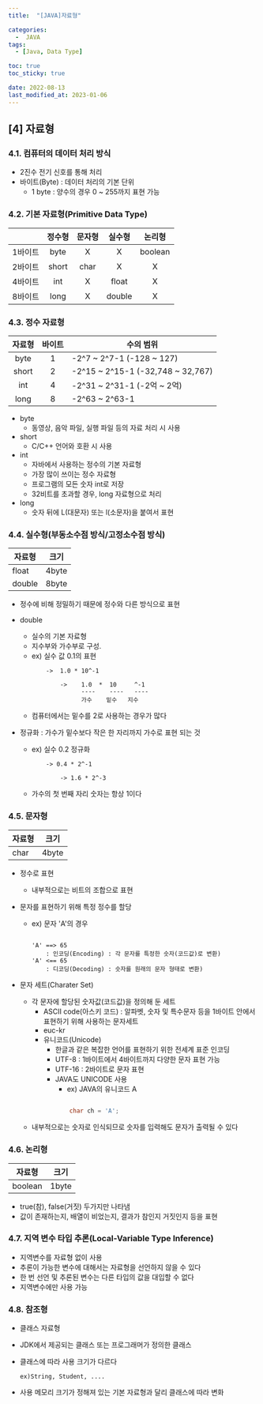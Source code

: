 ```yaml
---
title:  "[JAVA]자료형" 

categories:
  -  JAVA
tags:
  - [Java, Data Type]

toc: true
toc_sticky: true

date: 2022-08-13
last_modified_at: 2023-01-06
---
```

[4] 자료형
----
### 4.1. 컴퓨터의 데이터 처리 방식
- 2진수 전기 신호를 통해 처리
- 바이트(Byte) : 데이터 처리의 기본 단위
    - 1 byte : 양수의 경우 0 ~ 255까지 표현 가능

### 4.2. 기본 자료형(Primitive Data Type)
  
|       | 정수형 | 문자형 | 실수형 | 논리형 |
|:-----:|:-----:|:-----:|:-----:|:-----:|
|1바이트|byte   |   X   |   X    |boolean |
|2바이트|short  |char   |   X    |    X   |
|4바이트|int    |   X   |float   |    X   |
|8바이트|long   |   X   |double  |    X   |
  

### 4.3. 정수 자료형 
  
| 자료형 | 바이트 | 수의 범위 |
|:-----:|:-----:|-----|
|byte   |   1   | -2^7 ~ 2^7-1 (-128 ~ 127)|
|short  |   2   |-2^15 ~ 2^15-1 (-32,748 ~ 32,767)|
|int    |   4   |-2^31 ~ 2^31-1 (-2억 ~ 2억)|
|long   |   8   |-2^63 ~ 2^63-1|
  
- byte 
    - 동영상, 음악 파일, 실행 파일 등의 자료 처리 시 사용
- short
    - C/C++ 언어와 호환 시 사용    
- int          
    - 자바에서 사용하는 정수의 기본 자료형 
    - 가장 많이 쓰이는 정수 자료형
    - 프로그램의 모든 숫자 int로 저장
    - 32비트를 초과할 경우, long 자료형으로 처리
- long 
    - 숫자 뒤에 L(대문자) 또는 l(소문자)을 붙여서 표현

### 4.4. 실수형(부동소수점 방식/고정소수점 방식)
  
| 자료형 | 크기 |
|------|------|
| float | 4byte |
| double | 8byte |
  
- 정수에 비해 정밀하기 때문에 정수와 다른 방식으로 표현    
- double
    - 실수의 기본 자료형
    - 지수부와 가수부로 구성.
    - ex) 실수 값 0.1의 표현
        ```
            ->  1.0 * 10^-1

                ->    1.0  *  10     ^-1
                      ----    ----   ----
                      가수    밑수   지수
        ```
    - 컴퓨터에서는 밑수를 2로 사용하는 경우가 많다

- 정규화 : 가수가 밑수보다 작은 한 자리까지 가수로 표현 되는 것       
    - ex) 실수 0.2 정규화
        ```      
            -> 0.4 * 2^-1 
                
                -> 1.6 * 2^-3 

        ```        
    -  가수의 첫 번째 자리 숫자는 항상 1이다

### 4.5. 문자형
  
| 자료형 | 크기 |
|------|------|
| char | 4byte |
  
- 정수로 표현
    - 내부적으로는 비트의 조합으로 표현 
- 문자를 표현하기 위해 특정 정수를 할당
    - ex) 문자 'A'의 경우
        ```
        
        'A' ==> 65  
            : 인코딩(Encoding) : 각 문자를 특정한 숫자(코드값)로 변환)
        'A' <== 65
            : 디코딩(Decoding) : 숫자를 원래의 문자 형태로 변환)
        ```

- 문자 세트(Charater Set)   
    - 각 문자에 할당된 숫자값(코드값)을 정의해 둔 세트      
        - ASCII code(아스키 코드) : 알파벳, 숫자 및 특수문자 등을 
                                1바이트 안에서 표현하기 위해 사용하는 문자세트  
        - euc-kr
        - 유니코드(Unicode)
            - 한글과 같은 복잡한 언어를 표현하기 위한 전세계 표준 인코딩
            - UTF-8 : 1바이트에서 4바이트까지 다양한 문자 표현 가능
            - UTF-16 : 2바이트로 문자 표현     
            - JAVA도 UNICODE 사용 
                - ex) JAVA의 유니코드 A 
                ```java
                                   
                    char ch = 'A';
                ```
    - 내부적으로는 숫자로 인식되므로 숫자를 입력해도 문자가 출력될 수 있다

### 4.6. 논리형
  
| 자료형 | 크기 |
|------|------|
| boolean | 1byte |
  
- true(참), false(거짓) 두가지만 나타냄 
- 값이 존재하는지, 배열이 비었는지, 결과가 참인지 거짓인지 등을 표현 

### 4.7. 지역 변수 타입 추론(Local-Variable Type Inference)    

- 지역변수를 자료형 없이 사용
- 추론이 가능한 변수에 대해서는 자료형을 선언하지 않을 수 있다
- 한 번 선언 및 추론된 변수는 다른 타입의 값을 대입할 수 없다
- 지역변수에만 사용 가능 

### 4.8. 참조형 
    
- 클래스 자료형 
- JDK에서 제공되는 클래스 또는 프로그래머가 정의한 클래스 
- 클래스에 따라 사용 크기가 다르다

    `ex)String, Student, ....`  
- 사용 메모리 크기가 정해져 있는 기본 자료형과 달리 클래스에 따라 변화
       